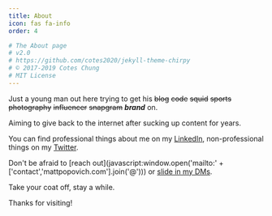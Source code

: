 ```yaml
---
title: About
icon: fas fa-info
order: 4

# The About page
# v2.0
# https://github.com/cotes2020/jekyll-theme-chirpy
# © 2017-2019 Cotes Chung
# MIT License
---
```


Just a young man out here trying to get his ~~blog~~ ~~code~~ ~~squid~~ ~~sports~~ ~~photography~~ ~~influencer~~ ~~snapgram~~ ***brand*** on.

Aiming to give back to the internet after sucking up content for years.

You can find professional things about me on my [LinkedIn](https://www.linkedin.com/in/popovichmatt/), non-professional things on my [Twitter](https://twitter.com/mattpopovich).

Don't be afraid to [reach out](javascript:window.open('mailto:' + ['contact','mattpopovich.com'].join('@'))) or [slide in my DMs](https://twitter.com/messages/compose?recipient_id={323274028}). 

Take your coat off, stay a while. 

Thanks for visiting!
